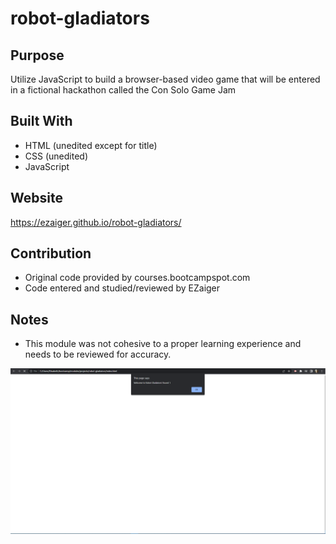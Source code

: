 # robot-gladiators

## Purpose
Utilize JavaScript to build a browser-based video game that will be entered in a fictional hackathon called the Con Solo Game Jam

## Built With
* HTML (unedited except for title)
* CSS (unedited)
* JavaScript

## Website
https://ezaiger.github.io/robot-gladiators/

## Contribution
* Original code provided by courses.bootcampspot.com
* Code entered and studied/reviewed by EZaiger

## Notes
* This module was not cohesive to a proper learning experience and needs to be reviewed for accuracy.

![alt text](assets/images/robot-gladiators.PNG "Screenshot of broswer-based video game")
